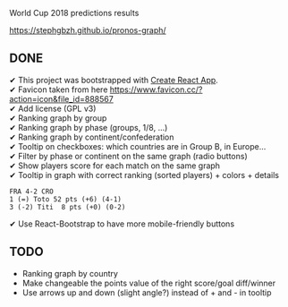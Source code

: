 World Cup 2018 predictions results

https://stephgbzh.github.io/pronos-graph/

## DONE

✔ This project was bootstrapped with [Create React App](https://github.com/facebookincubator/create-react-app).  
✔ Favicon taken from here https://www.favicon.cc/?action=icon&file_id=888567  
✔ Add license (GPL v3)  
✔ Ranking graph by group  
✔ Ranking graph by phase (groups, 1/8, ...)  
✔ Ranking graph by continent/confederation  
✔ Tooltip on checkboxes: which countries are in Group B, in Europe...  
✔ Filter by phase or continent on the same graph (radio buttons)  
✔ Show players score for each match on the same graph  
✔ Tooltip in graph with correct ranking (sorted players) + colors + details  
    
    FRA 4-2 CRO  
    1 (=) Toto 52 pts (+6) (4-1)  
    3 (-2) Titi  8 pts (+0) (0-2)  

✔ Use React-Bootstrap to have more mobile-friendly buttons  

## TODO

- Ranking graph by country  
- Make changeable the points value of the right score/goal diff/winner  
- Use arrows up and down (slight angle?) instead of + and - in tooltip


